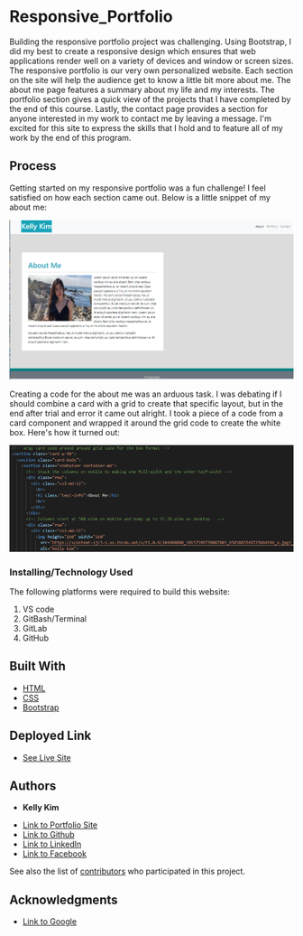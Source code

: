 # Responsive_Portfolio


Building the responsive portfolio project was challenging. Using Bootstrap, I did my best to create a responsive design which ensures that web applications render well on a variety of devices and window or screen sizes. The responsive portfolio is our very own personalized website. Each section on the site will help the audience get to know a little bit more about me. The about me page features a summary about my life and my interests. The portfolio section gives a quick view of the projects that I have completed by the end of this course. Lastly, the contact page provides a section for anyone interested in my work to contact me by leaving a message. I'm excited for this site to express the skills that I hold and to feature all of my work by the end of this program.

## Process
Getting started on my responsive portfolio was a fun challenge! I feel satisfied on how each section came out. Below is a little snippet of my about me:

![Image](screenshot8.png)

Creating a code for the about me was an arduous task. I was debating if I should combine a card with a grid to create that specific layout, but in the end after trial and error it came out alright. I took a piece of a code from a card component and wrapped it around the grid code to create the white box. Here's how it turned out:

![Image](screenshot3.png)



### Installing/Technology Used

The following platforms were required to build this website:

1) VS code
2) GitBash/Terminal
3) GitLab
4) GitHub

## Built With

* [HTML](https://developer.mozilla.org/en-US/docs/Web/HTML)
* [CSS](https://developer.mozilla.org/en-US/docs/Web/CSS)
* [Bootstrap](https://getbootstrap.com/docs/4.5/getting-started/introduction/)

## Deployed Link

* [See Live Site](https://kellykim831.github.io/Responsive_Portfolio/)


## Authors

* **Kelly Kim** 

- [Link to Portfolio Site](https://kellykim831.github.io/Responsive_Portfolio/)
- [Link to Github](https://github.com/kellykim831)
- [Link to LinkedIn](https://www.linkedin.com/in/realtorkellykim/)
- [Link to Facebook](https://www.facebook.com/kimkelz)

See also the list of [contributors](https://github.com/your/project/contributors) who participated in this project.


## Acknowledgments

- [Link to Google](https://www.google.com)
